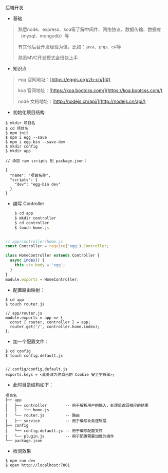 后端开发

* 基础

> 熟悉node、express、koa等了解中间件、网络协议、数据传输、数据库（mysql、mongodb）等
>
> 有其他后台开发经验为佳，比如：java、php、c\#等
>
> 熟悉MVC开发模式会很快上手

* 知识点

> egg     官网地址：[https://eggjs.org/zh-cn/](#)
>
> koa     官网地址：[https://koa.bootcss.com/](https://koa.bootcss.com/)
>
> node   文档地址：[http://nodejs.cn/api/](http://nodejs.cn/api/)

* 初始化项目结构

```
$ mkdir 项目名
$ cd 项目名
$ npm init
$ npm i egg --save
$ npm i egg-bin --save-dev
$ mkdir config
$ mkdir app

// 添加 npm scripts 到 package.json：

{
  "name": "项目名称",
  "scripts": {
    "dev": "egg-bin dev"
  }
}
```

* 编写 Controller

```js
    $ cd app
    $ mkdir controller
    $ cd controller
    $ touch home.js


// app/controller/home.js
const Controller = require('egg').Controller;

class HomeController extends Controller {
  async index() {
    this.ctx.body = 'egg';
  }
}
module.exports = HomeController;
```

* 配置路由映射：

```
$ cd app
$ touch router.js

// app/router.js
module.exports = app => {
  const { router, controller } = app;
  router.get('/', controller.home.index);
};
```

* 加一个配置文件：

```
$ cd config
$ touch config.default.js


// config/config.default.js
exports.keys = <此处改为你自己的 Cookie 安全字符串>;
```

* 此时目录结构如下：

```
项目名
├── app
│   ├── controller        -- 用于解析用户的输入，处理后返回相应的结果
│   │   └── home.js
│   └── router.js         -- 路由
|   ├── service           -- 用于编写业务逻辑层
├── config
│   └── config.default.js -- 用于编写配置文件
|   └── plugin.js         -- 用于配置需要加载的插件
└── package.json
```

* 检测效果

```
$ npm run dev
$ open http://localhost:7001
```



